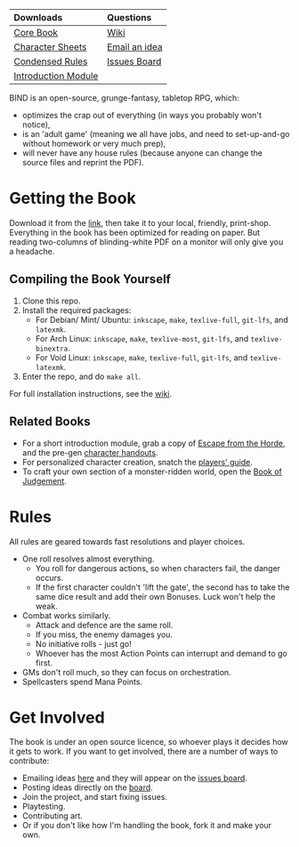 |             Downloads                |         Questions             |
|:-------------------------------------|:------------------------------|
| [Core Book][core download]           | [Wiki][wiki]                  | 
| [Character Sheets][resources]        | [Email an idea][issuesEmail]  |
| [Condensed Rules][rules summary]     | [Issues Board][board]         |
| [Introduction Module][intro module]  |                               |


BIND is an open-source, grunge-fantasy, tabletop RPG, which:

- optimizes the crap out of everything (in ways you probably won't notice),
- is an 'adult game' (meaning we all have jobs, and need to set-up-and-go without homework or very much prep),
- will never have any house rules (because anyone can change the source files and reprint the PDF).

# Getting the Book

Download it from the [link][core download], then take it to your local, friendly, print-shop.
Everything in the book has been optimized for reading on paper.
But reading two-columns of blinding-white PDF on a monitor will only give you a headache.

## Compiling the Book Yourself

1. Clone this repo.
1. Install the required packages:
    * For Debian/ Mint/ Ubuntu: `inkscape`, `make`, `texlive-full`, `git-lfs`, and `latexmk`.
    * For Arch Linux: `inkscape`, `make`, `texlive-most`, `git-lfs`, and `texlive-binextra`.
    * For Void Linux: `inkscape`, `make`, `texlive-full`, `git-lfs`, and `texlive-latexmk`.
1. Enter the repo, and do `make all`.

For full installation instructions, see the [wiki](https://gitlab.com/bindrpg/core/-/wikis/dev/startup).

## Related Books

- For a short introduction module, grab a copy of [Escape from the Horde][intro module], and the pre-gen [character handouts][intro handouts].
- For personalized character creation, snatch the [players' guide][stories].
- To craft your own section of a monster-ridden world, open the [Book of Judgement][judgement].

# Rules

All rules are geared towards fast resolutions and player choices.

- One roll resolves almost everything.
    * You roll for dangerous actions, so when characters fail, the danger occurs.
    * If the first character couldn't 'lift the gate', the second has to take the same dice result and add their own Bonuses.  Luck won't help the weak.
- Combat works similarly.
    * Attack and defence are the same roll.
    * If you miss, the enemy damages you.
    * No initiative rolls - just go!
    * Whoever has the most Action Points can interrupt and demand to go first.
- GMs don't roll much, so they can focus on orchestration.
- Spellcasters spend Mana Points.

# Get Involved

The book is under an open source licence, so whoever plays it decides how it gets to work.
If you want to get involved, there are a number of ways to contribute:

- Emailing ideas [here][issuesEmail] and they will appear on the [issues board][board].
- Posting ideas directly on the [board][board].
- Join the project, and start fixing issues.
- Playtesting.
- Contributing art.
- Or if you don't like how I'm handling the book, fork it and make your own.

[core download]: https://gitlab.com/bindrpg/core/-/jobs/artifacts/master/raw/core.pdf?job=build
[resources]: https://gitlab.com/bindrpg/config/-/jobs/artifacts/master/raw/resources.pdf?job=build
[wiki]: https://gitlab.com/bindrpg/core/-/wikis/home
[aif]: https://gitlab.com/bindrpg/aif
[cs]: https://gitlab.com/bindrpg/core/-/blob/ods/calc_cs/bind_cs.ods
[board]: https://gitlab.com/bindrpg/core/issues
[issuesEmail]: mailto:incoming+bindrpg-core-16324687-issue-@incoming.gitlab.com
[rules summary]: https://gitlab.com/bindrpg/config/-/jobs/artifacts/master/raw/rules.pdf
[intro module]: https://gitlab.com/bindrpg/oneshot/-/jobs/artifacts/master/raw/oneshot_horde_escape.pdf?job=build
[intro handouts]: https://gitlab.com/bindrpg/oneshot/-/jobs/artifacts/master/raw/oneshot_handouts.pdf?job=build
[stories]: https://gitlab.com/bindrpg/stories/-/jobs/artifacts/master/raw/stories.pdf?job=build
[judgement]: https://gitlab.com/bindrpg/judgement/-/jobs/artifacts/master/raw/judgement.pdf?job=build
